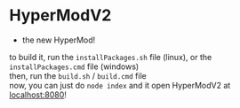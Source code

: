 # HyperModV2
- the new HyperMod!

to build it, run the `installPackages.sh` file (linux), or the `installPackages.cmd` file (windows)  
then, run the `build.sh` / `build.cmd` file  
now, you can just do `node index` and it open HyperModV2 at [localhost:8080](http://localhost:8080/)!  